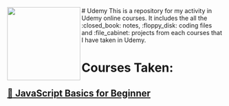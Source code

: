<img align="left" height="170" src="https://www.udemy.com/staticx/udemy/images/v6/logo-coral.svg">
# Udemy
This is a repository for my activity in Udemy online courses. It includes the all the :closed_book: notes, :floppy_disk: coding files and :file_cabinet: projects from each courses that I have taken in Udemy.

# Courses Taken:
## [:open_file_folder: JavaScript Basics for Beginner ](https://github.com/andreassosilo/udemy/tree/master/jsBasicsForBeginners)
